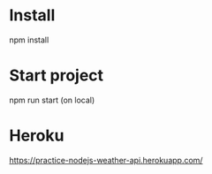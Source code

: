 # Install
  npm install

# Start project
  npm run start (on local)

# Heroku
https://practice-nodejs-weather-api.herokuapp.com/
